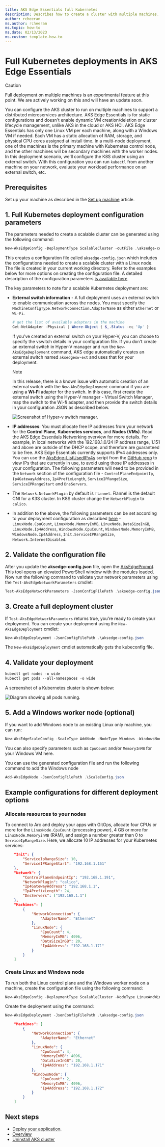 ```yaml
---
title: AKS Edge Essentials full Kubernetes
description: Describes how to create a cluster with multiple machines.
author: rcheeran
ms.author: rcheeran
ms.topic: how-to
ms.date: 02/13/2023
ms.custom: template-how-to
---
```


# Full Kubernetes deployments in AKS Edge Essentials

> [!CAUTION]
> Full deployment on multiple machines is an experimental feature at this point. We are actively working on this and will have an update soon.

You can configure the AKS cluster to run on multiple machines to support a distributed microservices architecture. AKS Edge Essentials is for static configurations and doesn't enable dynamic VM creation/deletion or cluster lifecycle management, unlike AKS in the cloud or AKS HCI. AKS Edge Essentials has only one Linux VM per each machine, along with a Windows VM if needed. Each VM has a static allocation of RAM, storage, and physical CPU cores assigned at install time. In a multi-node deployment, one of the machines is the primary machine with Kubernetes control node, and the other machines will be secondary machines with the worker nodes. In this deployment scenario, we'll configure the K8S cluster using an external switch. With this configuration you can run `kubectl` from another machine on your network, evaluate your workload performance on an external switch, etc.  

## Prerequisites

Set up your machine as described in the [Set up machine](aks-edge-howto-setup-machine.md) article.

## 1. Full Kubernetes deployment configuration parameters

The parameters needed to create a scalable cluster can be generated using the following command:

```powershell
New-AksEdgeConfig -DeploymentType ScalableCluster -outFile .\aksedge-config.json
```

This creates a configuration file called `aksedge-config.json` which includes the configurations needed to create a scalable cluster with a Linux node. The file is created in your current working directory. Refer to the examples below for more options on creating the configuration file. A detailed description of the configuration parameters [is available here](aks-edge-deployment-config-json.md).

The key parameters to note for a scalable Kubernetes deployment are:

- **External switch information** - A full deployment uses an external switch to enable communication across the nodes. You must specify the `MachineConfigType.NetworkConnection.AdapterName` as either `Ethernet` or `Wi-Fi`.

    ```powershell
    # get the list of available adapters in the machine
    Get-NetAdapter -Physical | Where-Object { $_.Status -eq 'Up' }
    ```

    If you've created an external switch on your Hyper-V, you can choose to specify the vswitch details in your configuration file. If you don't create an external switch in Hyper-V manager and run the `New-AksEdgeDeployment` command, AKS edge automatically creates an external switch named `aksedgesw-ext` and uses that for your deployment.

    > [!NOTE]
    > In this release, there is a known issue with automatic creation of an external switch with the `New-AksEdgeDeployment` command if you are using a **Wi-Fi** adapter for the switch. In this case, first create the external switch using the Hyper-V manager - Virtual Switch Manager, map the switch to the Wi-fi adapter, and then provide the switch details in your configuration JSON as described below.

    ![Screenshot of Hyper-v switch manager.](./media/aks-edge/hyper-v-external-switch.png)

- **IP addresses**:  You must allocate free IP addresses from your network for the **Control Plane**, **Kubernetes services**, and **Nodes (VMs)**. Read the [AKS Edge Essentials Networking](./aks-edge-concept-networking.md) overview for more details. For example, in local networks with the 192.168.1.0/24 IP address range, 1.151 and above are outside of the DHCP scope, and therefore are guaranteed to be free. AKS Edge Essentials currently supports IPv4 addresses only. You can use the [AksEdge-ListUsedIPv4s](https://github.com/Azure/AKS-Edge/blob/main/tools/scripts/network/AksEdge-ListUsedIPv4s.ps1) script from the [GitHub repo](https://github.com/Azure/AKS-Edge) to view IPs that are currently in use, to avoid using those IP addresses in your configuration. The following parameters will need to be provided in the `Network` section of the configuration file -  `ControlPlaneEndpointIp`, `Ip4GatewayAddress`, `Ip4PrefixLength`, `ServiceIPRangeSize`, `ServiceIPRangeStart` and `DnsServers`.
- The `Network.NetworkPlugin` by default is `flannel`. Flannel is the default CNI for a K3S cluster. In K8S cluster change the `NetworkPlugin` to `calico`.
- In addition to the above, the following parameters can be set according to your deployment configuration as described [here](aks-edge-deployment-config-json.md)  -  `LinuxNode.CpuCount`, `LinuxNode.MemoryInMB`, `LinuxNode.DataSizeInGB`,  `LinuxNode.Ip4Address`, `WindowsNode.CpuCount`, `WindowsNode.MemoryInMB`, `WindowsNode.Ip4Address`, `Init.ServiceIPRangeSize`,  `Network.InternetDisabled`.

## 2. Validate the configuration file

After you update the **aksedge-config.json** file, open the [AksEdgePrompt](https://github.com/Azure/AKS-Edge/blob/main/tools/AksEdgePrompt.cmd). This tool opens an elevated PowerShell window with the modules loaded. Now run the following command to validate your network parameters using the `Test-AksEdgeNetworkParameters` cmdlet:

```powershell
Test-AksEdgeNetworkParameters -JsonConfigFilePath .\aksedge-config.json
```

## 3. Create a full deployment cluster

If `Test-AksEdgeNetworkParameters` returns true, you're ready to create your deployment. You can create your deployment using the `New-AksEdgeDeployment` cmdlet:

```powershell
New-AksEdgeDeployment -JsonConfigFilePath .\aksedge-config.json
```

The `New-AksEdgeDeployment` cmdlet automatically gets the kubeconfig file.

## 4. Validate your deployment

```powershell
kubectl get nodes -o wide
kubectl get pods --all-namespaces -o wide
```

A screenshot of a Kubernetes cluster is shown below:

![Diagram showing all pods running.](./media/aks-edge/all-pods-running.png)

## 5. Add a Windows worker node (optional)

If you want to add Windows node to an existing Linux only machine, you can run:

```powershell
New-AksEdgeScaleConfig -ScaleType AddNode -NodeType Windows -WindowsNodeIp "xxx" -outFile .\ScaleConfig.json
```

You can also specify parameters such as `CpuCount` and/or `MemoryInMB` for your Windows VM here.

You can use the generated configuration file and run the following command to add the Windows node

```powershell
Add-AksEdgeNode -JsonConfigFilePath .\ScaleConfig.json
```

## Example configurations for different deployment options

### Allocate resources to your nodes

To connect to Arc and deploy your apps with GitOps, allocate four CPUs or more for the `LinuxNode.CpuCount` (processing power), 4 GB or more for `LinuxNode.MemoryinMB` (RAM), and assign a number greater than 0 to `ServiceIpRangeSize`. Here, we allocate 10 IP addresses for your Kubernetes services:

```json
    "Init": {
        "ServiceIpRangeSize": 10,
        "ServiceIPRangeStart": "192.168.1.151"
    },
    "Network": {
        "ControlPlaneEndpointIp": "192.168.1.191",
        "NetworkPlugin": "calico",
        "Ip4GatewayAddress": "192.168.1.1",
        "Ip4PrefixLength": 24,
        "DnsServers": ["192.168.1.1"]
    },
    "Machines": [
        {
            "NetworkConnection": {
                "AdapterName": "Ethernet"
            },
            "LinuxNode": {
                "CpuCount": 4,
                "MemoryInMB": 4096,
                "DataSizeInGB": 20,
                "Ip4Address": "192.168.1.171"
            }
        }
    ]
```

### Create Linux and Windows node

To run both the Linux control plane and the Windows worker node on a machine, create the configuration file using the following command:

```powershell
New-AksEdgeConfig -DeploymentType ScalableCluster -NodeType LinuxAndWindows -outFile .\aksedge-config.json
```

Create the deployment using the command:

```powershell
New-AksEdgeDeployment -JsonConfigFilePath .\aksedge-config.json
```

```json
    "Machines": [
        {
            "NetworkConnection": {
                "AdapterName": "Ethernet"
            },
            "LinuxNode": {
                "CpuCount": 4,
                "MemoryInMB": 4096,
                "DataSizeInGB": 20,
                "Ip4Address": "192.168.1.171"
            },
            "WindowsNode": {
                "CpuCount": 2,
                "MemoryInMB": 4096,
                "Ip4Address": "192.168.1.172"
            }
        }
    ]
```

## Next steps

- [Deploy your application](aks-edge-howto-deploy-app.md).
- [Overview](aks-edge-overview.md)
- [Uninstall AKS cluster](aks-edge-howto-uninstall.md)
